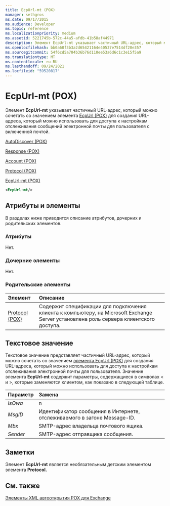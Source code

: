 ```yaml
---
title: EcpUrl-mt (POX)
manager: sethgros
ms.date: 09/17/2015
ms.audience: Developer
ms.topic: reference
ms.localizationpriority: medium
ms.assetid: 5221745b-572c-44a5-afdb-41b58af44971
description: Элемент EcpUrl-mt указывает частичный URL-адрес, который можно сочетать со значением элемента EcpUrl (POX) для создания URL-адреса, который можно использовать для доступа к настройкам отслеживания сообщений электронной почты для пользователя с включенной почтой.
ms.openlocfilehash: bb0a60f3b3a2d65421164e40537e7514df20e357
ms.sourcegitcommit: 54f6cd5a704b36b76d110ee53a6d6c1c3e15f5a9
ms.translationtype: MT
ms.contentlocale: ru-RU
ms.lasthandoff: 09/24/2021
ms.locfileid: "59520817"
---
```

# <a name="ecpurl-mt-pox"></a>EcpUrl-mt (POX)

Элемент **EcpUrl-mt** указывает частичный URL-адрес, который можно сочетать со значением элемента [EcpUrl (POX)](ecpurl-pox.md) для создания URL-адреса, который можно использовать для доступа к настройкам отслеживания сообщений электронной почты для пользователя с включенной почтой. 
  
[AutoDiscover (POX)](autodiscover-pox.md)
  
[Response (POX)](response-pox.md)
  
[Account (POX)](account-pox.md)
  
[Protocol (POX)](protocol-pox.md)
  
[EcpUrl-mt (POX)](ecpurl-mt-pox.md)
  
```XML
<EcpUrl-mt/>
```

## <a name="attributes-and-elements"></a>Атрибуты и элементы

В разделах ниже приводится описание атрибутов, дочерних и родительских элементов.
  
### <a name="attributes"></a>Атрибуты

Нет.
  
### <a name="child-elements"></a>Дочерние элементы

Нет.
  
### <a name="parent-elements"></a>Родительские элементы

|**Элемент**|**Описание**|
|:-----|:-----|
|[Protocol (POX)](protocol-pox.md) <br/> |Содержит спецификации для подключения клиента к компьютеру, на Microsoft Exchange Server установлена роль сервера клиентского доступа.  <br/> |
   
## <a name="text-value"></a>Текстовое значение

Текстовое значение представляет частичный URL-адрес, который можно сочетать со значением [элемента EcpUrl (POX)](ecpurl-pox.md) для создания URL-адреса, который можно использовать для доступа к настройкам отслеживания электронной почты для пользователя. Значение элемента **EcpUrl-mt** содержит параметры, содержащиеся в символах < и >, которые заменяются клиентом, как показано в следующей таблице. 
  
|**Параметр**|**Замена**|
|:-----|:-----|
| _IsOwa_ <br/> |n  <br/> |
| _MsgID_ <br/> |Идентификатор сообщения в Интернете, отслеживаемого в загоне Message-ID.  <br/> |
| _Mbx_ <br/> |SMTP-адрес владельца почтового ящика.  <br/> |
| _Sender_ <br/> |SMTP-адрес отправщика сообщения.  <br/> |
   
## <a name="remarks"></a>Заметки

Элемент **EcpUrl-mt** является необязательным детским элементом элемента **Protocol.** 
  
## <a name="see-also"></a>См. также



[Элементы XML автооткрытия POX для Exchange](pox-autodiscover-xml-elements-for-exchange.md)

